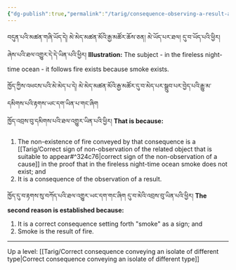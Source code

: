 ```yaml
---
{"dg-publish":true,"permalink":"/tarig/consequence-observing-a-result-and-conveying-an-autonomous-sign-of-non-observation-of-a-cause/"}
---
```


བདུན་པའི་མཚན་གཞི་ཡོད་དེ། མེ་མེད་མཚན་མོའི་རྒྱ་མཚོར་ཆོས་ཅན། མེ་ཡོད་པར་ཐལ། དུ་བ་ཡོད་པའི་ཕྱིར། ཞེས་པའི་ཐལ་འགྱུར་དེ་དེ་ཡིན་པའི་ཕྱིར།
**Illustration:** The subject - in the fireless night-time ocean - it follows fire exists because smoke exists.

ཁྱོད་ཀྱིས་འཕངས་པའི་མེ་མེད་པ་དེ། མེ་མེད་མཚན་མོའི་རྒྱ་མཚོར་དུ་བ་མེད་པར་སྒྲུབ་པར་བྱེད་པའི་རྒྱུ་མ་དམིགས་པའི་རྟགས་ཡང་དག་ཡིན་པ་གང་ཞིག  
ཁྱོད་འབྲས་བུ་དམིགས་པའི་ཐལ་འགྱུར་ཡིན་པའི་ཕྱིར།
**That is because:**
1. The non-existence of fire conveyed by that consequence is a [[Tarig/Correct sign of non-observation of the related object that is suitable to appear#^324c76\|correct sign of the non-observation of a cause]] in the proof that in the fireless night-time ocean smoke does not exist; and
2. It is a consequence of the observation of a result.

ཁྱོད་དུ་བ་རྟགས་སུ་བཀོད་པའི་ཐལ་འགྱུར་ཡང་དག་གང་ཞིག  དུ་བ་མེའི་འབྲས་བུ་ཡིན་པའི་ཕྱིར།
**The second reason is established because:**
1. It is a correct consequence setting forth "smoke" as a sign; and
2. Smoke is the result of fire.

---
Up a level: [[Tarig/Correct consequence conveying an isolate of different type\|Correct consequence conveying an isolate of different type]]